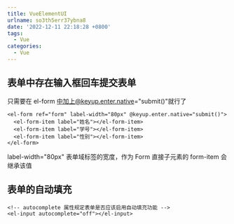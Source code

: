 ```yaml
---
title: VueElementUI
urlname: so3th5err37ybna8
date: '2022-12-11 22:18:28 +0800'
tags:
  - Vue
categories:
  - Vue
---
```


## 表单中存在输入框回车提交表单

只需要在 el-form 中加上@keyup.enter.native="submit()"就行了

```vue
<el-form ref="form" label-width="80px" @keyup.enter.native="submit()">
  <el-form-item label="姓名"></el-form-item>
  <el-form-item label="学号"></el-form-item>
  <el-form-item label="性别"></el-form-item>
</el-form>
```

label-width="80px" 表单域标签的宽度，作为 Form 直接子元素的 form-item 会继承该值

## 表单的自动填充

```vue
<!-- autocomplete 属性规定表单是否应该启用自动填充功能 -->
<el-input autocomplete="off"></el-input>
```

## <template scope="scope">

通过 template 标签中的 scope 获取当前行的值, 并且也可以传递给函数调用

```vue
<el-table-column type="" label="序号" width="200">
  <template scope="scope">
    {{ (current - 1) * limit + scope.$index + 1 }}
  </template>
</el-table-column>
<el-table-column label="操作" align="center" prop="id">
  <template scope="prop">
    <el-button
      type="primary"
      icon="el-icon-edit"
      size="mini"
      @click="edit(prop.row.id)"
    ></el-button>
    <el-button
      type="danger"
      icon="el-icon-delete"
      size="mini"
      @click="deleteById(prop.row.id)"
    ></el-button>
  </template>
</el-table-column>
```

## icon 的使用

可以在组件中使用 class 属性, 或者直接在组件使用 icon 属性

```vue
<el-button type="primary" icon="el-icon-edit" size="mini"></el-button>
<el-button type="danger" class="el-icon-delete" size="mini"></el-button>
```

效果图:
![](https://cdn.xiamu.icu//Fvi5e7swjf8hZg7ffVInyvcgSm7m.png)

## nextTick

把回调推迟到页面的 DOM 渲染完成之后再执行

> Vue.nextTick( [callback, context] )
> {Function} [callback] {Object} [context]
> Defer the callback to be executed after the next DOM update cycle. Use it immediately after you’ve changed some data to wait for the DOM update.

当前页面并没有显示 dialog
![](https://cdn.xiamu.icu//Fq1pMX133pfOghFPTv4xSQ35yEH6.png)
点击添加按钮, 显示 dialog, 但是用户名没有光标自定放在上面的效果
![](https://cdn.xiamu.icu//FqD2AchcEaMrPHhanjCdWwYQfmwW.png)

```vue
<el-dialog title="添加/修改" :visible.sync="dialogFormVisible">
  <el-form label-width="80px" @keyup.enter.native="saveOrUpdateUser">
    <el-form-item label="用户名">
      <el-input v-model="userObj.username" ref="inputFirst"></el-input>
  </el-form>
</el-dialog>

addUser() { this.userObj = {}; this.dialogFormVisible = true; //
当弹窗在页面渲染完成之后, 才会执行这里面的函数 this.$nextTick(() => {
this.$refs.inputFirst.focus(); }); },
```

![](https://cdn.xiamu.icu//Frkbiuar8pBoJTvumU4Dj7WcGB-n.png)
